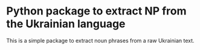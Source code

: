 # Python package to extract NP from the Ukrainian language

This is a simple package to extract noun phrases from a raw Ukrainian text.